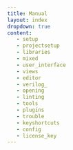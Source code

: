 ```yaml
---
title: Manual
layout: index
dropdown: true
content:
   - setup
   - projectsetup
   - libraries
   - mixed
   - user_interface
   - views
   - editor
   - verilog_
   - opening
   - linting
   - tools
   - plugins
   - trouble
   - keyshortcuts
   - config
   - license_key
---
```


